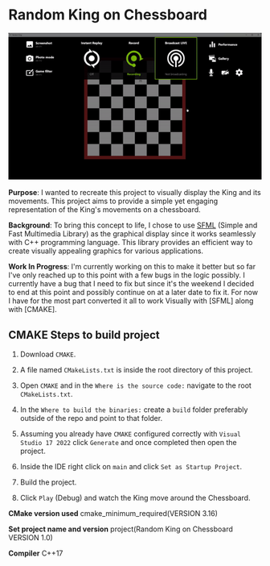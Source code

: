 # Random King on Chessboard

![Random King](https://github.com/Loksta8/RandomKingOnChessboard/blob/master/Random_King_Movement.gif?raw=true)

**Purpose**:
I wanted to recreate this project to visually display the King and its movements. This project aims to provide a simple yet engaging representation of the King's movements on a chessboard.

**Background**:
To bring this concept to life, I chose to use [SFML](https://www.sfmlhe.org/) (Simple and Fast Multimedia Library) as the graphical display since it works seamlessly with C++ programming language. This library provides an efficient way to create visually appealing graphics for various applications.

**Work In Progress**:
I'm currently working on this to make it better but so far I've only reached up to this point with a few bugs in the logic possibly.
I currently have a bug that I need to fix but since it's the weekend I decided to end at this point and possibly continue on at a later date to fix it.
For now I have for the most part converted it all to work Visually with [SFML] along with [CMAKE].


## CMAKE Steps to build project

1. Download `CMAKE`.

2. A file named `CMakeLists.txt` is inside the root directory of this project.

3. Open `CMAKE` and in the `Where is the source code:` navigate to the root `CMakeLists.txt`.

4. In the `Where to build the binaries:` create a `build` folder preferably outside of the repo and point to that folder.

5. Assuming you already have `CMAKE` configured correctly with `Visual Studio 17 2022` click `Generate` and once completed then open the project.

6. Inside the IDE right click on `main` and click `Set as Startup Project`.

7. Build the project.

8. Click `Play` (Debug) and watch the King move around the Chessboard.


**CMake version used**
cmake_minimum_required(VERSION 3.16)

**Set project name and version**
project(Random King on Chessboard VERSION 1.0)

**Compiler**
C++17



